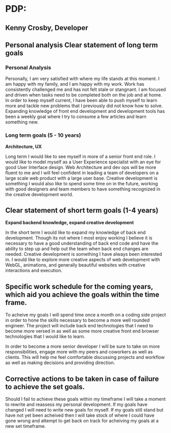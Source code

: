 # PDP:

## Kenny Crosby, Developer

## Personal analysis Clear statement of long term goals

### Personal Analysis

Personally, I am very satisfied with where my life stands at this moment. I am happy with my family, and I am happy with my work. Work has consistently challenged me and has not felt stale or stangnant. I am focused and driven when tasks need to be completed both on the job and at home. In order to keep myself current, I have been able to push myself to learn more and tackle new problems that I previously did not know how to solve. Expanding knowledge of front end development and development tools has been a weekly goal where I try to consume a few articles and learn something new.

### Long term goals (5 - 10 years)

**Architecture, UX**

Long term I would like to see myself in  more of a senior front end role. I would like to model myself as a User Experience specialist with an eye for good User Interface design. Web Architecture and dev ops will be more fluent to me and I will feel confident in leading a team of developers on a large scale web product with a large user base. Creative development is something I would also like to spend some time on in the future, working with good designers and team members to have something recognized in the creative development world.

## Clear statement of short term goals (1-4 years)

**Expand backend knowledge, expand creative development**

In the short term I would like to expand my knowledge of back end development. Though its not where I most enjoy working I believe it is necessary to have a good understanding of back end code and have the ability to step up and help out the team when back end changes are needed. Creative development is something I have always been interested in. I would like to explore more creative aspects of web development with WebGL, animations, and generally beautiful websites with creative interactions and execution.

## Specific work schedule for the coming years, which aid you achieve the goals within the time frame.

To acheive my goals I will spend time once a month on a coding side project in order to hone the skills necessary to become a more well rounded engineer. The project will include back end technologies that I need to become more versed in as well as some more creative front end browser technologies that I would like to learn.

In order to become a more senior developer I will be sure to take on more responsibilities, engage more with my peers and coworkers as well as clients. This will help me feel comfortable discussing projects and workflow as well as making decisions and providing direction.

## Corrective actions to be taken in case of failure to achieve the set goals.

Should I fail to achieve these goals within my timeframe I will take a moment to rewrite and reassess my personal development. If my goals have changed I will need to write new goals for myself. If my goals still stand but have not yet been acheived then I will take stock of where I could have gone wrong and attempt to get back on track for acheiving my goals at a new set timeframe.
